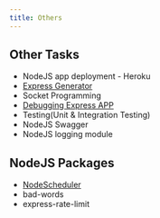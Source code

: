```yaml
---
title: Others
---
```


## Other Tasks

- NodeJS app deployment - Heroku
- [Express Generator](https://expressjs.com/en/starter/generator.html)
- Socket Programming
- [Debugging Express APP](https://expressjs.com/en/guide/debugging.html)
- Testing(Unit & Integration Testing)
- NodeJS Swagger
- NodeJS logging module

## NodeJS Packages

- [NodeScheduler](https://www.npmjs.com/package/node-schedule)
- bad-words
- express-rate-limit
